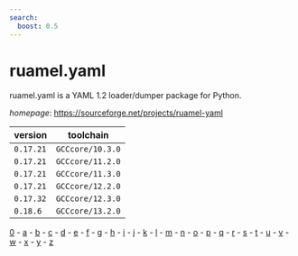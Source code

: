 ```yaml
---
search:
  boost: 0.5
---
```

# ruamel.yaml

ruamel.yaml is a YAML 1.2 loader/dumper package for Python.

*homepage*: <https://sourceforge.net/projects/ruamel-yaml>

version | toolchain
--------|----------
``0.17.21`` | ``GCCcore/10.3.0``
``0.17.21`` | ``GCCcore/11.2.0``
``0.17.21`` | ``GCCcore/11.3.0``
``0.17.21`` | ``GCCcore/12.2.0``
``0.17.32`` | ``GCCcore/12.3.0``
``0.18.6`` | ``GCCcore/13.2.0``

[0](../0/index.md) - [a](../a/index.md) - [b](../b/index.md) - [c](../c/index.md) - [d](../d/index.md) - [e](../e/index.md) - [f](../f/index.md) - [g](../g/index.md) - [h](../h/index.md) - [i](../i/index.md) - [j](../j/index.md) - [k](../k/index.md) - [l](../l/index.md) - [m](../m/index.md) - [n](../n/index.md) - [o](../o/index.md) - [p](../p/index.md) - [q](../q/index.md) - [r](../r/index.md) - [s](../s/index.md) - [t](../t/index.md) - [u](../u/index.md) - [v](../v/index.md) - [w](../w/index.md) - [x](../x/index.md) - [y](../y/index.md) - [z](../z/index.md)

